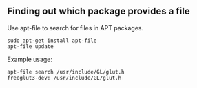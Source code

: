 Finding out which package provides a file
-----------------------------------------
Use apt-file to search for files in APT packages.

```
sudo apt-get install apt-file
apt-file update
```

Example usage:

```
apt-file search /usr/include/GL/glut.h
freeglut3-dev: /usr/include/GL/glut.h
```